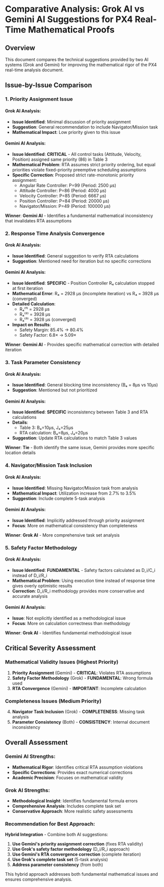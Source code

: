 # Comparative Analysis: Grok AI vs Gemini AI Suggestions for PX4 Real-Time Mathematical Proofs

## Overview
This document compares the technical suggestions provided by two AI systems (Grok and Gemini) for improving the mathematical rigor of the PX4 real-time analysis document.

## Issue-by-Issue Comparison

### 1. **Priority Assignment Issue**

#### **Grok AI Analysis:**
- **Issue Identified**: Minimal discussion of priority assignment
- **Suggestion**: General recommendation to include Navigator/Mission task
- **Mathematical Impact**: Low priority given to this issue

#### **Gemini AI Analysis:**
- **Issue Identified**: **CRITICAL** - All control tasks (Attitude, Velocity, Position) assigned same priority (86) in Table 3
- **Mathematical Problem**: RTA assumes strict priority ordering, but equal priorities violate fixed-priority preemptive scheduling assumptions
- **Specific Correction**: Proposed strict rate-monotonic priority assignment:
  - Angular Rate Controller: P=99 (Period: 2500 µs)
  - Attitude Controller: P=86 (Period: 4000 µs)
  - Velocity Controller: P=85 (Period: 6667 µs)
  - Position Controller: P=84 (Period: 20000 µs)
  - Navigator/Mission: P=49 (Period: 100000 µs)

**Winner**: **Gemini AI** - Identifies a fundamental mathematical inconsistency that invalidates RTA assumptions

### 2. **Response Time Analysis Convergence**

#### **Grok AI Analysis:**
- **Issue Identified**: General suggestion to verify RTA calculations
- **Suggestion**: Mentioned need for iteration but no specific corrections

#### **Gemini AI Analysis:**
- **Issue Identified**: **SPECIFIC** - Position Controller R₄ calculation stopped at first iteration
- **Mathematical Error**: R₄ = 2928 µs (incomplete iteration) vs R₄ = 3928 µs (converged)
- **Detailed Calculation**:
  - R₄⁽¹⁾ = 2928 µs
  - R₄⁽²⁾ = 3928 µs
  - R₄⁽³⁾ = 3928 µs (converged)
- **Impact on Results**:
  - Safety Margin: 85.4% → 80.4%
  - Safety Factor: 6.8× → 5.09×

**Winner**: **Gemini AI** - Provides specific mathematical correction with detailed iteration

### 3. **Task Parameter Consistency**

#### **Grok AI Analysis:**
- **Issue Identified**: General blocking time inconsistency (B₄ = 8μs vs 10μs)
- **Suggestion**: Mentioned but not prioritized

#### **Gemini AI Analysis:**
- **Issue Identified**: **SPECIFIC** inconsistency between Table 3 and RTA calculations
- **Details**:
  - Table 3: B₄=10μs, J₄=25μs
  - RTA calculation: B₄=8μs, J₄=20μs
- **Suggestion**: Update RTA calculations to match Table 3 values

**Winner**: **Tie** - Both identify the same issue, Gemini provides more specific location details

### 4. **Navigator/Mission Task Inclusion**

#### **Grok AI Analysis:**
- **Issue Identified**: Missing Navigator/Mission task from analysis
- **Mathematical Impact**: Utilization increase from 2.7% to 3.5%
- **Suggestion**: Include complete 5-task analysis

#### **Gemini AI Analysis:**
- **Issue Identified**: Implicitly addressed through priority assignment
- **Focus**: More on mathematical consistency than completeness

**Winner**: **Grok AI** - More comprehensive task set analysis

### 5. **Safety Factor Methodology**

#### **Grok AI Analysis:**
- **Issue Identified**: **FUNDAMENTAL** - Safety factors calculated as D_i/C_i instead of D_i/R_i
- **Mathematical Problem**: Using execution time instead of response time gives overly optimistic results
- **Correction**: D_i/R_i methodology provides more conservative and accurate analysis

#### **Gemini AI Analysis:**
- **Issue**: Not explicitly identified as a methodological issue
- **Focus**: More on calculation correctness than methodology

**Winner**: **Grok AI** - Identifies fundamental methodological issue

## Critical Severity Assessment

### **Mathematical Validity Issues (Highest Priority)**
1. **Priority Assignment** (Gemini) - **CRITICAL**: Violates RTA assumptions
2. **Safety Factor Methodology** (Grok) - **FUNDAMENTAL**: Wrong formula used
3. **RTA Convergence** (Gemini) - **IMPORTANT**: Incomplete calculation

### **Completeness Issues (Medium Priority)**
4. **Navigator Task Inclusion** (Grok) - **COMPLETENESS**: Missing task analysis
5. **Parameter Consistency** (Both) - **CONSISTENCY**: Internal document inconsistency

## Overall Assessment

### **Gemini AI Strengths:**
- **Mathematical Rigor**: Identifies critical RTA assumption violations
- **Specific Corrections**: Provides exact numerical corrections
- **Academic Precision**: Focuses on mathematical validity

### **Grok AI Strengths:**
- **Methodological Insight**: Identifies fundamental formula errors
- **Comprehensive Analysis**: Includes complete task set
- **Conservative Approach**: More realistic safety assessments

### **Recommendation for Best Approach:**
**Hybrid Integration** - Combine both AI suggestions:
1. **Use Gemini's priority assignment correction** (fixes RTA validity)
2. **Use Grok's safety factor methodology** (D_i/R_i approach)
3. **Use Gemini's RTA convergence correction** (complete iteration)
4. **Use Grok's complete task set** (5-task analysis)
5. **Address parameter consistency** (from both)

This hybrid approach addresses both fundamental mathematical issues and ensures comprehensive analysis.
